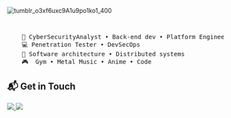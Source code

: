 ![tumblr_o3xf6uxc9A1u9po1ko1_400](https://github.com/ethanlacerenza/ethanlacerenza/assets/71321892/72590773-f055-4a58-80f1-f2925419ca43)

<br>


<pre>
    💼 CyberSecurityAnalyst • Back-end dev • Platform Engineer
    💻 Penetration Tester • DevSecOps 
    📖 Software architecture • Distributed systems
    🎮  Gym • Metal Music • Anime • Code 
</pre>

<h2> 📬 Get in Touch </h2>


<p>
        <a href = "https://github.com/ethanlacerenza"><img src = "https://img.shields.io/badge/GitHub-100000?style=for-the-badge&logo=github&logoColor=white">
        <a href = "https://www.linkedin.com/in/ethan-lacerenza-2633421ab/">
        <img src = "https://img.shields.io/badge/LinkedIn-0077B5?style=for-the-badge&logo=linkedin&logoColor=black"></a>
        <br>
        </p>


